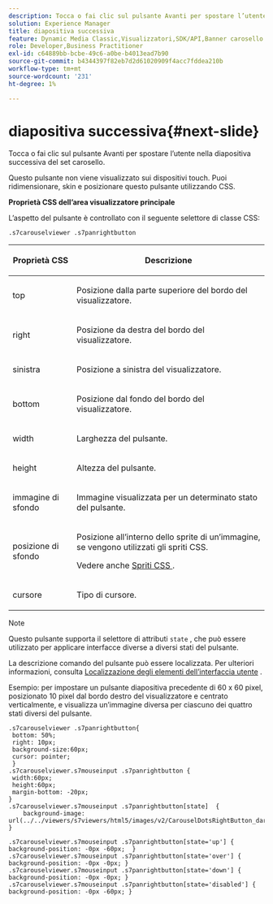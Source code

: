 ```yaml
---
description: Tocca o fai clic sul pulsante Avanti per spostare l’utente nella diapositiva successiva del set carosello.
solution: Experience Manager
title: diapositiva successiva
feature: Dynamic Media Classic,Visualizzatori,SDK/API,Banner carosello
role: Developer,Business Practitioner
exl-id: c64889bb-bcbe-49c6-a0be-b4013ead7b90
source-git-commit: b4344397f82eb7d2d61020909f4acc7fddea210b
workflow-type: tm+mt
source-wordcount: '231'
ht-degree: 1%

---
```


# diapositiva successiva{#next-slide}

Tocca o fai clic sul pulsante Avanti per spostare l’utente nella diapositiva successiva del set carosello.

<!--<a id="section_6C008EE11212461FA744F2540D38C295"></a>-->

Questo pulsante non viene visualizzato sui dispositivi touch. Puoi ridimensionare, skin e posizionare questo pulsante utilizzando CSS.

**Proprietà CSS dell’area visualizzatore principale**

L’aspetto del pulsante è controllato con il seguente selettore di classe CSS:

`.s7carouselviewer .s7panrightbutton`

<table id="table_94EE3F5BBE4547C0B4943471CEE7EDE4"> 
 <thead> 
  <tr> 
   <th colname="col1" class="entry"> <p> Proprietà CSS </p> </th> 
   <th colname="col2" class="entry"> <p>Descrizione </p> </th> 
  </tr> 
 </thead>
 <tbody> 
  <tr> 
   <td colname="col1"> <p> <span class="codeph"> top  </span> </p> </td> 
   <td colname="col2"> <p>Posizione dalla parte superiore del bordo del visualizzatore. </p> </td> 
  </tr> 
  <tr> 
   <td colname="col1"> <p> <span class="codeph"> right  </span> </p> </td> 
   <td colname="col2"> <p>Posizione da destra del bordo del visualizzatore. </p> </td> 
  </tr> 
  <tr> 
   <td colname="col1"> <p> <span class="codeph"> sinistra  </span> </p> </td> 
   <td colname="col2"> <p>Posizione a sinistra del visualizzatore. </p> </td> 
  </tr> 
  <tr> 
   <td colname="col1"> <p> <span class="codeph"> bottom  </span> </p> </td> 
   <td colname="col2"> <p>Posizione dal fondo del bordo del visualizzatore. </p> </td> 
  </tr> 
  <tr> 
   <td colname="col1"> <p> <span class="codeph"> width </span> </p> </td> 
   <td colname="col2"> <p>Larghezza del pulsante. </p> </td> 
  </tr> 
  <tr> 
   <td colname="col1"> <p> <span class="codeph"> height </span> </p> </td> 
   <td colname="col2"> <p>Altezza del pulsante. </p> </td> 
  </tr> 
  <tr> 
   <td colname="col1"> <p> <span class="codeph"> immagine di sfondo  </span> </p> </td> 
   <td colname="col2"> <p>Immagine visualizzata per un determinato stato del pulsante. </p> </td> 
  </tr> 
  <tr> 
   <td colname="col1"> <p> <span class="codeph"> posizione di sfondo  </span> </p> </td> 
   <td colname="col2"> <p> Posizione all’interno dello sprite di un’immagine, se vengono utilizzati gli spriti CSS. </p> <p>Vedere anche <a href="../../../c-html5-aem-asset-viewers/c-html5-aem-carousel/c-html5-aem-carousel-customizingviewer/c-html5-aem-carousel-customizingviewer.md#section-9b6d8d601cb441d08214dada7bb4eddc" format="dita" scope="local"> Spriti CSS </a>. </p> </td> 
  </tr> 
  <tr> 
   <td colname="col1"> <p> <span class="codeph"> cursore  </span> </p> </td> 
   <td colname="col2"> <p>Tipo di cursore. </p> </td> 
  </tr> 
 </tbody> 
</table>

>[!NOTE]
>
>Questo pulsante supporta il selettore di attributi `state` , che può essere utilizzato per applicare interfacce diverse a diversi stati del pulsante.

La descrizione comando del pulsante può essere localizzata. Per ulteriori informazioni, consulta [Localizzazione degli elementi dell’interfaccia utente](../../../c-html5-aem-asset-viewers/c-html5-aem-carousel/c-html5-aem-carousel-localization.md) .

Esempio: per impostare un pulsante diapositiva precedente di 60 x 60 pixel, posizionato 10 pixel dal bordo destro del visualizzatore e centrato verticalmente, e visualizza un’immagine diversa per ciascuno dei quattro stati diversi del pulsante.

```
.s7carouselviewer .s7panrightbutton{ 
 bottom: 50%; 
 right: 10px; 
 background-size:60px; 
 cursor: pointer; 
 } 
.s7carouselviewer.s7mouseinput .s7panrightbutton { 
 width:60px; 
 height:60px; 
 margin-bottom: -20px; 
} 
.s7carouselviewer.s7mouseinput .s7panrightbutton[state]  { 
    background-image: url(../../viewers/s7viewers/html5/images/v2/CarouselDotsRightButton_dark_sprite.png); 
} 
 
.s7carouselviewer.s7mouseinput .s7panrightbutton[state='up'] { background-position: -0px -60px;  } 
.s7carouselviewer.s7mouseinput .s7panrightbutton[state='over'] { background-position: -0px -0px; } 
.s7carouselviewer.s7mouseinput .s7panrightbutton[state='down'] { background-position: -0px -0px; } 
.s7carouselviewer.s7mouseinput .s7panrightbutton[state='disabled'] { background-position: -0px -60px; }
```
